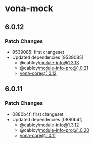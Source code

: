 # vona-mock

## 6.0.12

### Patch Changes

- 9539085: first changeset
- Updated dependencies [9539085]
  - @cabloy/module-info@1.3.13
  - @cabloy/module-info-pro@1.0.21
  - vona-core@5.0.12

## 6.0.11

### Patch Changes

- 0880b4f: first changeset
- Updated dependencies [0880b4f]
  - @cabloy/module-info@1.3.12
  - @cabloy/module-info-pro@1.0.20
  - vona-core@5.0.11

